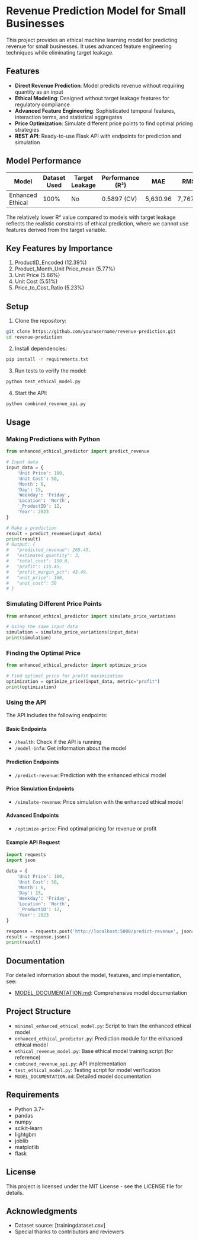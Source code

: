 # Revenue Prediction Model for Small Businesses

This project provides an ethical machine learning model for predicting revenue for small businesses. It uses advanced feature engineering techniques while eliminating target leakage.

## Features

- **Direct Revenue Prediction**: Model predicts revenue without requiring quantity as an input
- **Ethical Modeling**: Designed without target leakage features for regulatory compliance
- **Advanced Feature Engineering**: Sophisticated temporal features, interaction terms, and statistical aggregates
- **Price Optimization**: Simulate different price points to find optimal pricing strategies
- **REST API**: Ready-to-use Flask API with endpoints for prediction and simulation

## Model Performance

| Model | Dataset Used | Target Leakage | Performance (R²) | MAE | RMSE |
|-------|-------------|----------------|-----------------|-----|------|
| Enhanced Ethical | 100% | No | 0.5897 (CV) | 5,630.96 | 7,767.13 |

The relatively lower R² value compared to models with target leakage reflects the realistic constraints of ethical prediction, where we cannot use features derived from the target variable.

## Key Features by Importance

1. ProductID_Encoded (12.39%)
2. Product_Month_Unit Price_mean (5.77%) 
3. Unit Price (5.66%)
4. Unit Cost (5.51%)
5. Price_to_Cost_Ratio (5.23%)

## Setup

1. Clone the repository:
```bash
git clone https://github.com/yourusername/revenue-prediction.git
cd revenue-prediction
```

2. Install dependencies:
```bash
pip install -r requirements.txt
```

3. Run tests to verify the model:
```bash
python test_ethical_model.py
```

4. Start the API:
```bash
python combined_revenue_api.py
```

## Usage

### Making Predictions with Python

```python
from enhanced_ethical_predictor import predict_revenue

# Input data
input_data = {
    'Unit Price': 100,
    'Unit Cost': 50,
    'Month': 6,
    'Day': 15,
    'Weekday': 'Friday',
    'Location': 'North',
    '_ProductID': 12,
    'Year': 2023
}

# Make a prediction
result = predict_revenue(input_data)
print(result)
# Output: {
#   "predicted_revenue": 265.45,
#   "estimated_quantity": 3,
#   "total_cost": 150.0,
#   "profit": 115.45,
#   "profit_margin_pct": 43.49,
#   "unit_price": 100,
#   "unit_cost": 50
# }
```

### Simulating Different Price Points

```python
from enhanced_ethical_predictor import simulate_price_variations

# Using the same input data
simulation = simulate_price_variations(input_data)
print(simulation)
```

### Finding the Optimal Price

```python
from enhanced_ethical_predictor import optimize_price

# Find optimal price for profit maximization
optimization = optimize_price(input_data, metric="profit")
print(optimization)
```

### Using the API

The API includes the following endpoints:

#### Basic Endpoints
- `/health`: Check if the API is running
- `/model-info`: Get information about the model

#### Prediction Endpoints
- `/predict-revenue`: Prediction with the enhanced ethical model

#### Price Simulation Endpoints
- `/simulate-revenue`: Price simulation with the enhanced ethical model

#### Advanced Endpoints
- `/optimize-price`: Find optimal pricing for revenue or profit

#### Example API Request
```python
import requests
import json

data = {
    'Unit Price': 100,
    'Unit Cost': 50,
    'Month': 6,
    'Day': 15,
    'Weekday': 'Friday',
    'Location': 'North',
    '_ProductID': 12,
    'Year': 2023
}

response = requests.post('http://localhost:5000/predict-revenue', json=data)
result = response.json()
print(result)
```

## Documentation

For detailed information about the model, features, and implementation, see:
- [MODEL_DOCUMENTATION.md](MODEL_DOCUMENTATION.md): Comprehensive model documentation

## Project Structure

- `minimal_enhanced_ethical_model.py`: Script to train the enhanced ethical model
- `enhanced_ethical_predictor.py`: Prediction module for the enhanced ethical model
- `ethical_revenue_model.py`: Base ethical model training script (for reference)
- `combined_revenue_api.py`: API implementation
- `test_ethical_model.py`: Testing script for model verification
- `MODEL_DOCUMENTATION.md`: Detailed model documentation

## Requirements

- Python 3.7+
- pandas
- numpy
- scikit-learn
- lightgbm
- joblib
- matplotlib
- flask

## License

This project is licensed under the MIT License - see the LICENSE file for details.

## Acknowledgments

- Dataset source: [trainingdataset.csv]
- Special thanks to contributors and reviewers 